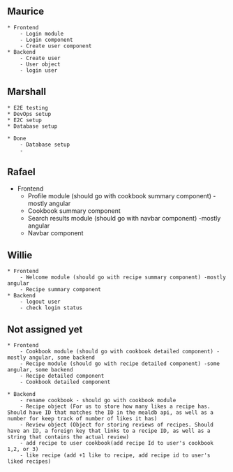 ## Maurice

	* Frontend
		- Login module
		- Login component
		- Create user component
	* Backend
		- Create user
		- User object 
		- login user

## Marshall
		
	* E2E testing
	* DevOps setup
	* E2C setup
	* Database setup
	
	* Done
		- Database setup
		- 
	
## Rafael
* Frontend
	- Profile module (should go with cookbook summary component) -mostly angular
	- Cookbook summary component
	- Search results module (should go with navbar component) -mostly angular
	- Navbar component

## Willie
	* Frontend
		- Welcome module (should go with recipe summary component) -mostly angular	
		- Recipe summary component
	* Backend
		- logout user
		- check login status



## Not assigned yet
	* Frontend
		- Cookbook module (should go with cookbook detailed component) -mostly angular, some backend
		- Recipe module (should go with recipe detailed component) -some angular, some backend
		- Recipe detailed component
		- Cookbook detailed component
		
	* Backend
		- rename cookbook - should go with cookbook module
		- Recipe object (For us to store how many likes a recipe has. Should have ID that matches the ID in the mealdb api, as well as a number for keep track of number of likes it has)
		- Review object (Object for storing reviews of recipes. Should have an ID, a foreign key that links to a recipe ID, as well as a string that contains the actual review)
		- add recipe to user cookbook(add recipe Id to user's cookbook 1,2, or 3)
		- like recipe (add +1 like to recipe, add recipe id to user's liked recipes)
		
		
